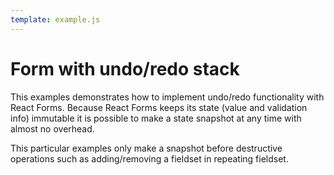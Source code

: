 ```yaml
---
template: example.js
---
```


# Form with undo/redo stack

This examples demonstrates how to implement undo/redo functionality with React
Forms. Because React Forms keeps its state (value and validation info) immutable
it is possible to make a state snapshot at any time with almost no overhead.

This particular examples only make a snapshot before destructive operations such
as adding/removing a fieldset in repeating fieldset.

<div id="example"></div>
